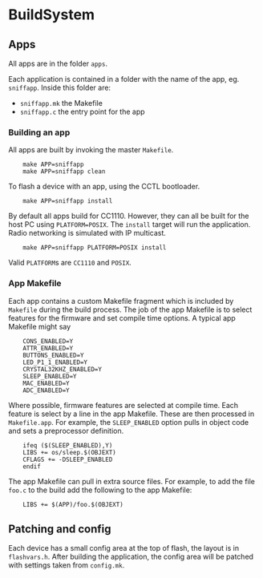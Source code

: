 # BuildSystem

## Apps

All apps are in the folder `apps`.

Each application is contained in a folder with the name of the app, eg. `sniffapp`.
Inside this folder are:

- `sniffapp.mk` the Makefile
- `sniffapp.c` the entry point for the app


### Building an app

All apps are built by invoking the master `Makefile`.

        make APP=sniffapp
        make APP=sniffapp clean


To flash a device with an app, using the CCTL bootloader.

        make APP=sniffapp install


By default all apps build for CC1110. However, they can all be built for the host PC using `PLATFORM=POSIX`. The `install` target will run the application. Radio networking is simulated with IP multicast.

        make APP=sniffapp PLATFORM=POSIX install


Valid `PLATFORM`s are `CC1110` and `POSIX`.

### App Makefile

Each app contains a custom Makefile fragment which is included by `Makefile` during the build process.
The job of the app Makefile is to select features for the firmware and set compile time options. A typical app Makefile might say

        CONS_ENABLED=Y
        ATTR_ENABLED=Y
        BUTTONS_ENABLED=Y
        LED_P1_1_ENABLED=Y
        CRYSTAL32KHZ_ENABLED=Y
        SLEEP_ENABLED=Y
        MAC_ENABLED=Y
        ADC_ENABLED=Y

Where possible, firmware features are selected at compile time. Each feature is select by a line in the app Makefile. These are then processed in `Makefile.app`. For example, the `SLEEP_ENABLED` option pulls in object code and sets a preprocessor definition.

        ifeq ($(SLEEP_ENABLED),Y)
        LIBS += os/sleep.$(OBJEXT)
        CFLAGS += -DSLEEP_ENABLED
        endif

The app Makefile can pull in extra source files. For example, to add the file `foo.c` to the build add the following to the app Makefile:

        LIBS += $(APP)/foo.$(OBJEXT)

## Patching and config

Each device has a small config area at the top of flash, the layout is in `flashvars.h`. After building the application, the config area will be patched with settings taken from `config.mk`.


